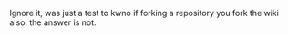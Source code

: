 Ignore it, was just a test to kwno if forking a repository you fork the wiki also. the answer is not.
